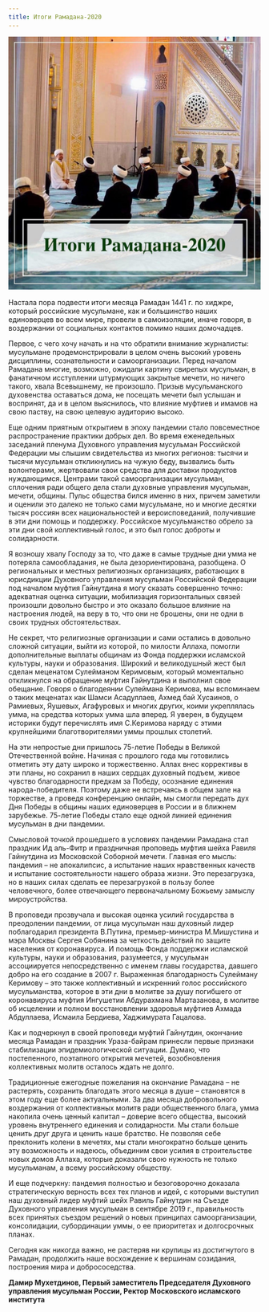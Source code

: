 ```yaml
---
title: Итоги Рамадана-2020
---
```


![итоги](./ramadan.jpg)

Настала пора подвести итоги месяца Рамадан 1441 г. по хиджре, который российские мусульмане, как и большинство наших единоверцев
во всем мире, провели в самоизоляции, иначе говоря, в воздержании от социальных контактов помимо наших домочадцев.

Первое, с чего хочу начать и на что обратили внимание журналисты: мусульмане продемонстрировали в целом очень высокий уровень дисциплины, сознательности и самоорганизации. Перед началом Рамадана многие, возможно, ожидали картину свирепых мусульман, в фанатичном исступлении штурмующих закрытые мечети, но ничего такого, хвала Всевышнему, не произошло. Призыв мусульманского духовенства оставаться дома, не посещать мечети был услышан и воспринят, да и в целом выяснилось, что влияние муфтиев и имамов на свою паству, на свою целевую аудиторию высоко.

Еще одним приятным открытием в эпоху пандемии стало повсеместное распространение практики добрых дел. Во время еженедельных заседаний
пленума Духовного управления мусульман Российской Федерации мы слышим свидетельства из многих регионов: тысячи и тысячи мусульман
откликнулись на чужую беду, вызвались быть волонтерами, жертвовали свои средства для доставки продуктов нуждающимся. Центрами такой
самоорганизации мусульман, сплочения ради общего дела стали духовные управления мусульман, мечети, общины. Пульс общества бился именно
в них, причем заметили и оценили это далеко не только сами мусульмане, но и многие десятки тысяч россиян всех национальностей и
вероисповеданий, получившие в эти дни помощь и поддержку. Российское мусульманство обрело за эти дни свой коллективный голос, и это был
голос доброты и солидарности.

Я возношу хвалу Господу за то, что даже в самые трудные дни умма не потеряла самообладания, не была дезориентирована, разобщена. О
региональных и местных религиозных организациях, работающих в юрисдикции Духовного управления мусульман Российской Федерации под
началом муфтия Гайнутдина я могу сказать совершенно точно: адекватная оценка ситуации, мобилизация горизонтальных связей произошли
довольно быстро и это оказало большое влияние на настроения людей, на веру в то, что они не брошены, они не одни в своих трудных
обстоятельствах.

Не секрет, что религиозные организации и сами остались в довольно сложной ситуации, выйти из которой, по милости Аллаха, помогли
дополнительные выплаты общинам из Фонда поддержки исламской культуры, науки и образования. Широкий и великодушный жест был сделан
меценатом Сулейманом Керимовым, который моментально откликнулся на обращение муфтия Гайнутдина и выполнил свое обещание. Говоря о
благодеянии Сулеймана Керимова, мы вспоминаем о таких меценатах как Шамси Асадуллаев, Ахмед бай Хусаинов, о Рамиевых, Яушевых,
Агафуровых и многих других, коими укреплялась умма, на средства которых умма шла вперед. Я уверен, в будущем историки будут перечислять
имя С.Керимова наряду с этими крупнейшими благотворителями уммы прошлых столетий.

На эти непростые дни пришлось 75-летие Победы в Великой Отечественной войне. Начиная с прошлого года мы готовились отметить эту дату
широко и торжественно. Аллах внес коррективы в эти планы, но сохранил в наших сердцах духовный подъем, живое чувство благодарности
предкам за Победу, осознание единения народа-победителя. Поэтому даже не встречаясь в общем зале на торжестве, а проведя конференцию
онлайн, мы смогли передать дух Дня Победы в общины наших единоверцев в России и в ближнем зарубежье. 75-летие Победы стало еще одной
линией единения мусульман в дни пандемии.

Смысловой точкой прошедшего в условиях пандемии Рамадана стал праздник Ид аль-Фитр и праздничная проповедь муфтия шейха Равиля
Гайнутдина из Московской Соборной мечети. Главная его мысль: пандемия – не апокалипсис, а испытание наших нравственных качеств и
испытание состоятельности нашего образа жизни. Это перезагрузка, но в наших силах сделать ее перезагрузкой в пользу более человечного,
более отвечающего первоначальному Божьему замыслу мироустройства.

В проповеди прозвучала и высокая оценка усилий государства в преодолении пандемии, от лица мусульман наш духовный лидер поблагодарил
президента В.Путина, премьер-министра М.Мишустина и мэра Москвы Сергея Собянина за четкость действий по защите населения от
коронавируса. И помощь Фонда поддержки исламской культуры, науки и образования, разумеется, у мусульман ассоциируется непосредственно с
именем главы государства, давшего добро на его создание в 2007 г. Выраженная благодарность Сулейману Керимову – это также коллективный и
искренний голос российского мусульманства, которое в эти дни в молитве за душу погибшего от коронавируса муфтия Ингушетии Абдурахмана
Мартазанова, в молитве об исцелении и полном восстановлении здоровья муфтиев Ахмада Абдуллаева, Исмаила Бердиева, Хаджимурата Гацалова.

Как и подчеркнул в своей проповеди муфтий Гайнутдин, окончание месяца Рамадан и праздник Ураза-байрам принесли первые признаки
стабилизации эпидемиологической ситуации. Думаю, что постепенного, поэтапного открытия мечетей, возобновления коллективных молитв
осталось ждать не долго.

Традиционные ежегодные пожелания на окончание Рамадана – не растерять, сохранить благодать этого месяца в душе – становятся в этом году
еще более актуальными. За два месяца добровольного воздержания от коллективных молитв ради общественного блага, умма накопила очень
ценный капитал – доверие всего общества, высокий уровень внутреннего единения и солидарности. Мы стали больше ценить друг друга и ценить
наше братство. Не позволяя себе преклонить колени в мечетях, мы стали многократно больше ценить эту возможность и надеюсь, объединим
свои усилия в строительстве новых домов Аллаха, которые доказали свою нужность не только мусульманам, а всему российскому обществу.

И еще подчеркну: пандемия полностью и безоговорочно доказала стратегическую верность всех тех планов и идей, с которыми выступил наш
духовный лидер муфтий шейх Равиль Гайнутдин на Съезде Духовного управления мусульман в сентябре 2019 г., правильность всех принятых
съездом решений о новых принципах самоорганизации, консолидации, субординации уммы, о ее приоритетах и долгосрочных планах.

Сегодня как никогда важно, не растеряв ни крупицы из достигнутого в Рамадан, продолжить наше восхождение к вершинам созидания,
построения мира и добрососедства.

**Дамир Мухетдинов,
Первый заместитель Председателя Духовного управления мусульман России,
Ректор Московского исламского института**
